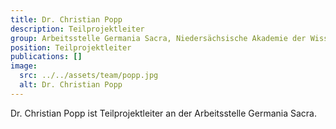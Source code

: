 ```yaml
---
title: Dr. Christian Popp
description: Teilprojektleiter
group: Arbeitsstelle Germania Sacra, Niedersächsische Akademie der Wissenschaften
position: Teilprojektleiter
publications: []
image:
  src: ../../assets/team/popp.jpg
  alt: Dr. Christian Popp
---
```


Dr. Christian Popp ist Teilprojektleiter an der Arbeitsstelle Germania Sacra.
